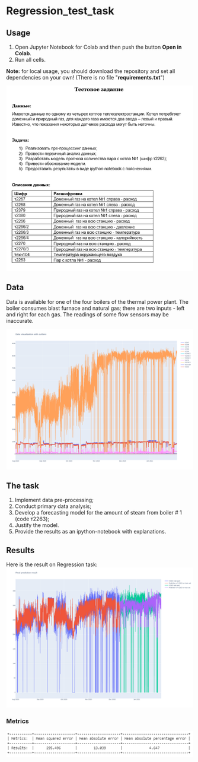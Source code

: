 # Regression_test_task

## Usage
1. Open Jupyter Notebook for Colab and then push the button **Open in Colab**.
2. Run all cells.

**Note:** for local usage, you should download the repository and set all dependencies on your own! (There is no file "**requirements.txt**")

![Test_task](images/test_task.png)
## Data
Data is available for one of the four boilers of the thermal power plant. The boiler consumes blast furnace and natural gas; there are two inputs - left and right for each gas. The readings of some flow sensors may be inaccurate.

![Data](images/with_outliers.png)

## The task
1.	Implement data pre-processing;
2.	Conduct primary data analysis;
3.	Develop a forecasting  model for the amount of steam from boiler # 1 (code т2263);
4.	Justify the model.
5.	Provide the results as an ipython-notebook with explanations.

## Results
Here is the result on Regression task:
![Result](images/final_result.png)

### Metrics
![Result](images/metrics_final.png)
